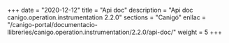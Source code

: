 +++
date        = "2020-12-12"
title       = "Api doc"
description = "Api doc canigo.operation.instrumentation 2.2.0"
sections    = "Canigó"
enllac		= "/canigo-portal/documentacio-llibreries/canigo.operation.instrumentation/2.2.0/api-doc/"
weight		= 5
+++
